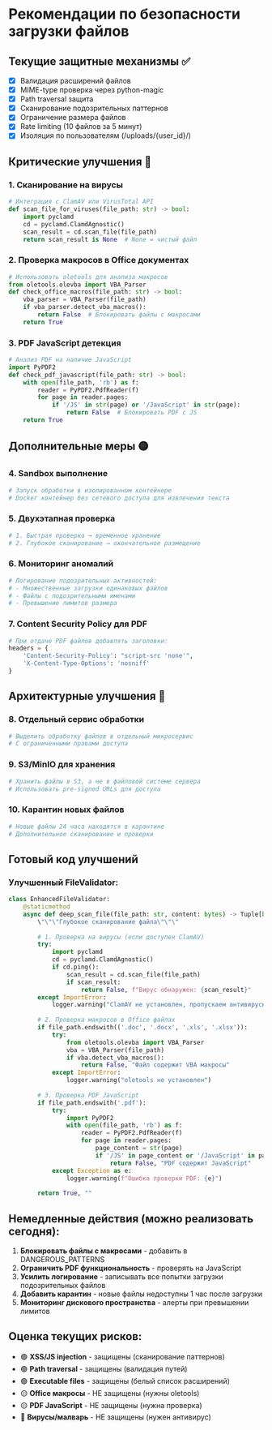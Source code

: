 # Рекомендации по безопасности загрузки файлов

## Текущие защитные механизмы ✅
- [x] Валидация расширений файлов
- [x] MIME-type проверка через python-magic
- [x] Path traversal защита  
- [x] Сканирование подозрительных паттернов
- [x] Ограничение размера файлов
- [x] Rate limiting (10 файлов за 5 минут)
- [x] Изоляция по пользователям (/uploads/{user_id}/)

## Критические улучшения 🔴

### 1. Сканирование на вирусы
```python
# Интеграция с ClamAV или VirusTotal API
def scan_file_for_viruses(file_path: str) -> bool:
    import pyclamd
    cd = pyclamd.ClamdAgnostic()
    scan_result = cd.scan_file(file_path)
    return scan_result is None  # None = чистый файл
```

### 2. Проверка макросов в Office документах  
```python
# Использовать oletools для анализа макросов
from oletools.olevba import VBA_Parser
def check_office_macros(file_path: str) -> bool:
    vba_parser = VBA_Parser(file_path)
    if vba_parser.detect_vba_macros():
        return False  # Блокировать файлы с макросами
    return True
```

### 3. PDF JavaScript детекция
```python
# Анализ PDF на наличие JavaScript
import PyPDF2
def check_pdf_javascript(file_path: str) -> bool:
    with open(file_path, 'rb') as f:
        reader = PyPDF2.PdfReader(f)
        for page in reader.pages:
            if '/JS' in str(page) or '/JavaScript' in str(page):
                return False  # Блокировать PDF с JS
    return True
```

## Дополнительные меры 🟡

### 4. Sandbox выполнение
```python
# Запуск обработки в изолированном контейнере
# Docker контейнер без сетевого доступа для извлечения текста
```

### 5. Двухэтапная проверка
```python
# 1. Быстрая проверка → временное хранение
# 2. Глубокое сканирование → окончательное размещение
```

### 6. Мониторинг аномалий
```python
# Логирование подозрительных активностей:
# - Множественные загрузки одинаковых файлов
# - Файлы с подозрительными именами  
# - Превышение лимитов размера
```

### 7. Content Security Policy для PDF
```python
# При отдаче PDF файлов добавлять заголовки:
headers = {
    'Content-Security-Policy': "script-src 'none'",
    'X-Content-Type-Options': 'nosniff'
}
```

## Архитектурные улучшения 🔵

### 8. Отдельный сервис обработки
```python
# Выделить обработку файлов в отдельный микросервис
# С ограниченными правами доступа
```

### 9. S3/MinIO для хранения
```python
# Хранить файлы в S3, а не в файловой системе сервера
# Использовать pre-signed URLs для доступа
```

### 10. Карантин новых файлов
```python
# Новые файлы 24 часа находятся в карантине
# Дополнительное сканирование и проверки
```

## Готовый код улучшений

### Улучшенный FileValidator:
```python
class EnhancedFileValidator:
    @staticmethod 
    async def deep_scan_file(file_path: str, content: bytes) -> Tuple[bool, str]:
        \"\"\"Глубокое сканирование файла\"\"\"
        
        # 1. Проверка на вирусы (если доступен ClamAV)
        try:
            import pyclamd
            cd = pyclamd.ClamdAgnostic()
            if cd.ping():
                scan_result = cd.scan_file(file_path)
                if scan_result:
                    return False, f"Вирус обнаружен: {scan_result}"
        except ImportError:
            logger.warning("ClamAV не установлен, пропускаем антивирусную проверку")
        
        # 2. Проверка макросов в Office файлах
        if file_path.endswith(('.doc', '.docx', '.xls', '.xlsx')):
            try:
                from oletools.olevba import VBA_Parser
                vba = VBA_Parser(file_path)
                if vba.detect_vba_macros():
                    return False, "Файл содержит VBA макросы"
            except ImportError:
                logger.warning("oletools не установлен")
        
        # 3. Проверка PDF JavaScript
        if file_path.endswith('.pdf'):
            try:
                import PyPDF2
                with open(file_path, 'rb') as f:
                    reader = PyPDF2.PdfReader(f)
                    for page in reader.pages:
                        page_content = str(page)
                        if '/JS' in page_content or '/JavaScript' in page_content:
                            return False, "PDF содержит JavaScript"
            except Exception as e:
                logger.warning(f"Ошибка проверки PDF: {e}")
        
        return True, ""
```

## Немедленные действия (можно реализовать сегодня):

1. **Блокировать файлы с макросами** - добавить в DANGEROUS_PATTERNS
2. **Ограничить PDF функциональность** - проверять на JavaScript
3. **Усилить логирование** - записывать все попытки загрузки подозрительных файлов
4. **Добавить карантин** - новые файлы недоступны 1 час после загрузки
5. **Мониторинг дискового пространства** - алерты при превышении лимитов

## Оценка текущих рисков:
- 🟢 **XSS/JS injection** - защищены (сканирование паттернов)
- 🟢 **Path traversal** - защищены (валидация путей) 
- 🟢 **Executable files** - защищены (белый список расширений)
- 🟡 **Office макросы** - НЕ защищены (нужны oletools)
- 🟡 **PDF JavaScript** - НЕ защищены (нужна проверка)
- 🔴 **Вирусы/малварь** - НЕ защищены (нужен антивирус)
